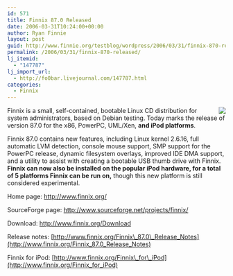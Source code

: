 ```yaml
---
id: 571
title: Finnix 87.0 Released
date: 2006-03-31T10:24:00+00:00
author: Ryan Finnie
layout: post
guid: http://www.finnie.org/testblog/wordpress/2006/03/31/finnix-870-released/
permalink: /2006/03/31/finnix-870-released/
lj_itemid:
  - "147787"
lj_import_url:
  - http://fo0bar.livejournal.com/147787.html
categories:
  - Finnix
---
```

[<img src="http://www.finnix.org/w/images/thumb/1/17/Finnix-ipod.jpg/180px-Finnix-ipod.jpg" align="right" border="0" />](http://www.finnix.org/Finnix_for_iPod)Finnix is a small, self-contained, bootable Linux CD distribution for system administrators, based on Debian testing. Today marks the release of version 87.0 for the x86, PowerPC, UML/Xen, **and iPod platforms**. 

Finnix 87.0 contains new features, including Linux kernel 2.6.16, full automatic LVM detection, console mouse support, SMP support for the PowerPC release, dynamic filesystem overlays, improved IDE DMA support, and a utility to assist with creating a bootable USB thumb drive with Finnix. **Finnix can now also be installed on the popular iPod hardware, for a total of 5 platforms Finnix can be run on,** though this new platform is still considered experimental.

Home page: <http://www.finnix.org/>
  
SourceForge page: <http://www.sourceforge.net/projects/finnix/>
  
Download: <http://www.finnix.org/Download>
  
Release notes: [http://www.finnix.org/Finnix\_87.0\_Release_Notes](http://www.finnix.org/Finnix_87.0_Release_Notes)
  
Finnix for iPod: [http://www.finnix.org/Finnix\_for\_iPod](http://www.finnix.org/Finnix_for_iPod)
